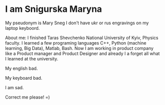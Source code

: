 # I am Snigurska Maryna
My pseudonym is Mary Sneg
I don't have ukr or rus engravings on my laptop keyboord. 


About me:
I finished Taras Shevchenko National University of Kyiv, Physics faculty. I learned a few programing languages C++, Python (machine learning, Big Data), Matlab, Bash. Now I am working in product company like a Product manager and Product Designer and already I a forget all what I learned at the university.


My english bad.

My keyboard bad.

I am sad.

Correct me please! =)
